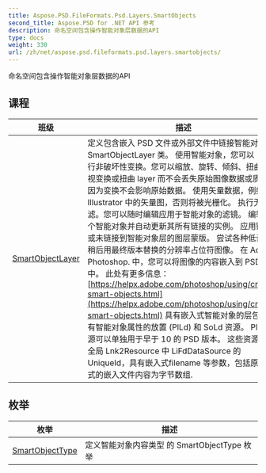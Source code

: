 ```yaml
---
title: Aspose.PSD.FileFormats.Psd.Layers.SmartObjects
second_title: Aspose.PSD for .NET API 参考
description: 命名空间包含操作智能对象层数据的API
type: docs
weight: 330
url: /zh/net/aspose.psd.fileformats.psd.layers.smartobjects/
---
```

命名空间包含操作智能对象层数据的API

## 课程

| 班级 | 描述 |
| --- | --- |
| [SmartObjectLayer](./smartobjectlayer/) | 定义包含嵌入 PSD 文件或外部文件中链接智能对象的 SmartObjectLayer 类。 使用智能对象，您可以： 执行非破坏性变换。您可以缩放、旋转、倾斜、扭曲、透视变换或扭曲 layer 而不会丢失原始图像数据或质量，因为变换不会影响原始数据。 使用矢量数据，例如 Illustrator 中的矢量图，否则将被光栅化。 执行无损过滤。您可以随时编辑应用于智能对象的滤镜。 编辑一个智能对象并自动更新其所有链接的实例。 应用链接或未链接到智能对象层的图层蒙版。 尝试各种低设计稍后用最终版本替换的分辨率占位符图像。 在 Adobe. Photoshop. 中，您可以将图像的内容嵌入到 PSD 文档中。 此处有更多信息：[https://helpx.adobe.com/photoshop/using/create-smart-objects.html](https://helpx.adobe.com/photoshop/using/create-smart-objects.html) 具有嵌入式智能对象的层包含具有智能对象属性的放置 (PlLd) 和 SoLd 资源。 PlLd 资源可以单独用于早于 10 的 PSD 版本。 这些资源包含全局 Lnk2Resource 中 LiFdDataSource 的 UniqueId，具有嵌入式filename 等参数，包括原始格式的嵌入文件内容为字节数组. |
## 枚举

| 枚举 | 描述 |
| --- | --- |
| [SmartObjectType](./smartobjecttype/) | 定义智能对象内容类型 的 SmartObjectType 枚举 |


